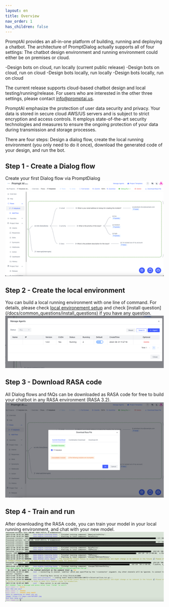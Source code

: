 ```yaml
---
layout: en
title: Overview
nav_order: 1
has_children: false
---
```


<!-- ![01-overview.png](/assets/images/overview/01-overview.png) -->
PromptAI provides an all-in-one platform of building, running and deploying a chatbot.  The architecture of PromptDialog actually supports all of four settings: The chatbot design environment and running environment could either be on premises or cloud.

-Design bots on cloud, run locally (current public release) 
-Design bots on cloud, run on cloud
-Design bots locally, run locally 
-Design bots locally, run on cloud

The current release supports cloud-based chatbot design and local testing/running/release. For users who are interested in the other three settings, please contact [info@promptai.us](info@promptai.us).

PromptAI emphasize the protection of user data security and privacy. Your data is stored in secure cloud AWS/US servers and is subject to strict encryption and access controls. It employs state-of-the-art security technologies and measures to ensure the ongoing protection of your data during transmission and storage processes.

There are four steps: Design a dialog flow, create the local running environment (you only need to do it once), download the generated code of your design, and run the bot. 

## Step 1 - Create a Dialog flow
Create your first Dialog flow via PromptDialog
![02-overview.png](/assets/images/overview/02-overview.png)

## Step 2 - Create the local environment
You can build a local running environment with one line of command. For details, please check [local environement setup](/docs/local_running_env) and check [install question] (/docs/common_questions/install_questions) if you have any question. 
![03-overview.png](/assets/images/overview/03-overview.png)

## Step 3 - Download RASA code
All Dialog flows and fAQs can be downloaded as RASA code for free to build your chatbot in any RASA environment (RASA 3.2).
![04-overview.png](/assets/images/overview/04-overview.png)

## Step 4 - Train and run
After downloading the RASA code, you can train your model in your local running environment, and chat with your new model. 
![05-overview.png](/assets/images/overview/05-overview.png)
